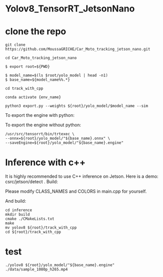 # Yolov8_TensorRT_JetsonNano

# clone the repo
    git clone https://github.com/MoussaGRICHE/Car_Moto_tracking_jetson_nano.git

    cd Car_Moto_tracking_jetson_nano

    $ export root=${PWD}

    $ model_name=$(ls $root/yolo_model | head -n1)
    $ base_name=${model_name%%.*}

    cd track_with_cpp

    conda activate {env_name}

    python3 export.py --weights ${root}/yolo_model/$model_name --sim


To export the engine with python:



To export the engine without python:

    /usr/src/tensorrt/bin/trtexec \
    --onnx=${root}/yolo_model/"${base_name}.onnx" \
    --saveEngine=${root}/yolo_model/"${base_name}.engine"

# Inference with c++

It is highly recommended to use C++ inference on Jetson. Here is a demo: csrc/jetson/detect .
Build:

Please modify CLASS_NAMES and COLORS in main.cpp for yourself.

And build:

    cd inference
    mkdir build
    cmake ./CMakeLists.txt
    make
    mv yolov8 ${root}/track_with_cpp
    cd ${root}/track_with_cpp
   
# test
    ./yolov8 ${root}/yolo_model/"${base_name}.engine" ./data/sample_1080p_h265.mp4

